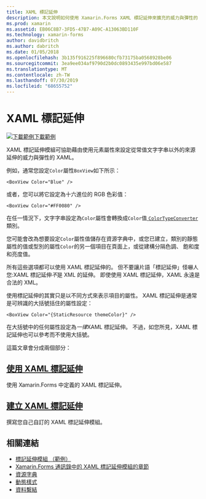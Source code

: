 ```yaml
---
title: XAML 標記延伸
description: 本文說明如何使用 Xamarin.Forms XAML 標記延伸來擴充的威力與彈性的 XAML，藉由設定從來源常值文字字串以外的項目屬性。
ms.prod: xamarin
ms.assetid: EB06C8B7-3FD5-47B7-A09C-A13063BD110F
ms.technology: xamarin-forms
author: davidbritch
ms.author: dabritch
ms.date: 01/05/2018
ms.openlocfilehash: 3b135f916225f896680cfb73175ba0568928be06
ms.sourcegitcommit: 3ea9ee034af9790d2b0dc0893435e997bd06e587
ms.translationtype: MT
ms.contentlocale: zh-TW
ms.lasthandoff: 07/30/2019
ms.locfileid: "68655752"
---
```

# <a name="xaml-markup-extensions"></a>XAML 標記延伸

[![下載範例](~/media/shared/download.png)下載範例](https://docs.microsoft.com/samples/xamarin/xamarin-forms-samples/xaml-markupextensions)

XAML 標記延伸模組可協助藉由使用元素屬性來設定從常值文字字串以外的來源延伸的威力與彈性的 XAML。

例如，通常您設定`Color`屬性`BoxView`如下所示：

```xaml
<BoxView Color="Blue" />
```

或者，您可以將它設定為十六進位的 RGB 色彩值：

```xaml
<BoxView Color="#FF0080" />
```

在任一情況下，文字字串設定為`Color`屬性會轉換成`Color`值[ `ColorTypeConverter` ](xref:Xamarin.Forms.ColorTypeConverter)類別。

您可能會改為想要設定`Color`屬性值儲存在資源字典中，或您已建立，類別的靜態屬性的值或型別的屬性`Color`的另一個項目在頁面上，或從建構分隔色調、 飽和度和亮度值。

所有這些選項都可以使用 XAML 標記延伸的。 但不要讓片語「標記延伸」怪嚇人您:XAML 標記延伸*不*是 XML 的延伸。 即使使用 XAML 標記延伸，XAML 永遠是合法的 XML。

使用標記延伸的其實只是以不同方式來表示項目的屬性。 XAML 標記延伸是通常是可辨識的大括號括住的屬性設定：

```xaml
<BoxView Color="{StaticResource themeColor}" />
```

在大括號中的任何屬性設定為*一律*XAML 標記延伸。 不過，如您所見，XAML 標記延伸也可以參考而不使用大括號。

這篇文章會分成兩個部分：

## <a name="consuming-xaml-markup-extensionsconsumingmd"></a>[使用 XAML 標記延伸](consuming.md)  

使用 Xamarin.Forms 中定義的 XAML 標記延伸。

## <a name="creating-xaml-markup-extensionscreatingmd"></a>[建立 XAML 標記延伸](creating.md)

撰寫您自己自訂的 XAML 標記延伸模組。



## <a name="related-links"></a>相關連結

- [標記延伸模組 （範例）](https://docs.microsoft.com/samples/xamarin/xamarin-forms-samples/xaml-markupextensions)
- [Xamarin.Forms 通訊錄中的 XAML 標記延伸模組的章節](~/xamarin-forms/creating-mobile-apps-xamarin-forms/summaries/chapter10.md)
- [資源字典](~/xamarin-forms/xaml/resource-dictionaries.md)
- [動態樣式](~/xamarin-forms/user-interface/styles/dynamic.md)
- [資料繫結](~/xamarin-forms/app-fundamentals/data-binding/index.md)
